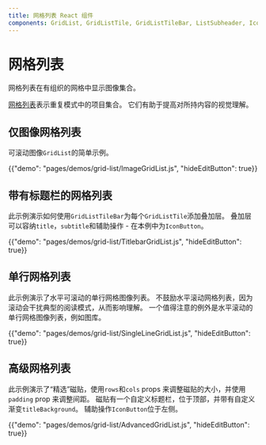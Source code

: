 ```yaml
---
title: 网格列表 React 组件
components: GridList, GridListTile, GridListTileBar, ListSubheader, IconButton
---
```


# 网格列表

<p class="description">网格列表在有组织的网格中显示图像集合。</p>

[网格列表](https://material.io/design/components/image-lists.html)表示重复模式中的项目集合。 它们有助于提高对所持内容的视觉理解。

## 仅图像网格列表

可滚动图像`GridList`的简单示例。

{{"demo": "pages/demos/grid-list/ImageGridList.js", "hideEditButton": true}}

## 带有标题栏的网格列表

此示例演示如何使用`GridListTileBar`为每个`GridListTile`添加叠加层。 叠加层可以容纳`title`，`subtitle`和辅助操作 - 在本例中为`IconButton`。

{{"demo": "pages/demos/grid-list/TitlebarGridList.js", "hideEditButton": true}}

## 单行网格列表

此示例演示了水平可滚动的单行网格图像列表。 不鼓励水平滚动网格列表，因为滚动会干扰典型的阅读模式，从而影响理解。 一个值得注意的例外是水平滚动的单行网格图像列表，例如图库。

{{"demo": "pages/demos/grid-list/SingleLineGridList.js", "hideEditButton": true}}

## 高级网格列表

此示例演示了“精选”磁贴，使用`rows`和`cols` props 来调整磁贴的大小，并使用`padding` prop 来调整间距。 磁贴有一个自定义标题栏，位于顶部，并带有自定义渐变`titleBackground`。 辅助操作`IconButton`位于左侧。

{{"demo": "pages/demos/grid-list/AdvancedGridList.js", "hideEditButton": true}}
